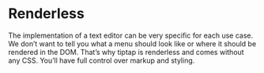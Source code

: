 # Renderless

The implementation of a text editor can be very specific for each use case. We don’t want to tell you what a menu should look like or where it should be rendered in the DOM. That’s why tiptap is renderless and comes without any CSS. You’ll have full control over markup and styling.
